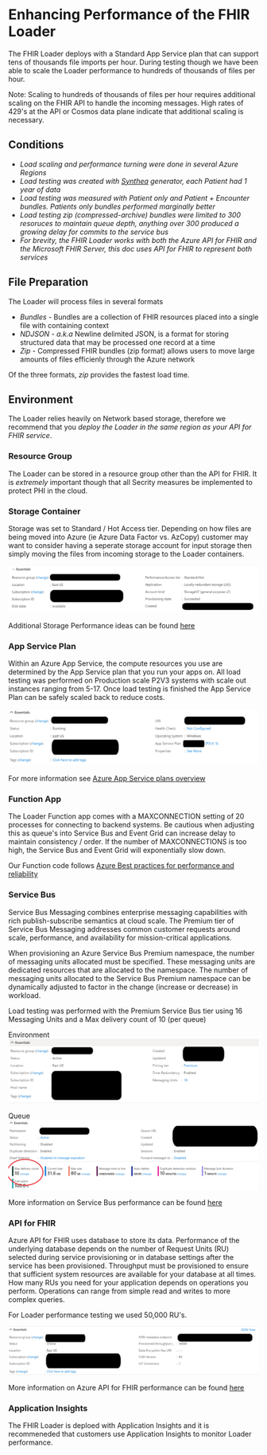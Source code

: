 # Enhancing Performance of the FHIR Loader

The FHIR Loader deploys with a Standard App Service plan that can support tens of thousands file imports per hour.  During testing though we have been able to scale the Loader performance to hundreds of thousands of files per hour.  

Note:  Scaling to hundreds of thousands of files per hour requires additional scaling on the FHIR API to handle the incoming messages.  High rates of 429's at the API or Cosmos data plane indicate that additional scaling is necessary. 

## Conditions 
- _Load scaling and performance turning were done in several Azure Regions_
- _Load testing was created with [Synthea](https://github.com/synthetichealth/synthea) generator, each Patient had 1 year of data_ 
- _Load testing was measured with Patient only and Patient + Encounter bundles.  Patients only bundles performed marginally better_
- _Load testing zip (compressed-archive) bundles were limited to 300 resoruces to maintain queue depth, anything over 300 produced a growing delay for commits to the service bus_
- _For brevity, the FHIR Loader works with both the Azure API for FHIR and the Microsoft FHIR Server, this doc uses API for FHIR to represent both services_ 

## File Preparation 
The Loader will process files in several formats 
- _Bundles_ - Bundles are a collection of FHIR resources placed into a single file with containing context  
- _NDJSON_ - _a.k.a_ Newline delimited JSON, is a format for storing structured data that may be processed one record at a time
- _Zip_ - Compressed FHIR bundles (zip format) allows users to move large amounts of files efficienly through the Azure network

Of the three formats, _zip_ provides the fastest load time.

## Environment 
The Loader relies heavily on Network based storage, therefore we recommend that you _deploy the Loader in the same region as your API for FHIR service_.

### Resource Group 
The Loader can be stored in a resource group other than the API for FHIR.  It is _extremely_ important though that all Secrity measures be implemented to protect PHI in the cloud.

### Storage Container 
Storage was set to Standard / Hot Access tier.  Depending on how files are being moved into Azure (ie Azure Data Factor vs. AzCopy) customer may want to consider having a seperate storage account for input storage then simply moving the files from incoming storage to the Loader containers. 

![storage-env](images/storage-env.png)

Additional Storage Performance ideas can be found [here](https://docs.microsoft.com/en-us/azure/storage/blobs/storage-performance-checklist) 

### App Service Plan 
Within an Azure App Service, the compute resources you use are determined by the App Service plan that you run your apps on.  All load testing was performed on Production scale P2V3 systems with scale out instances ranging from 5-17.  Once load testing is finished the App Service Plan can be safely scaled back to reduce costs.  

![app-env](images/app-env.png)

For more information see [Azure App Service plans overview](https://docs.microsoft.com/en-us/azure/app-service/overview-hosting-plans)


### Function App
The Loader Function app comes with a MAXCONNECTION setting of 20 processes for connecting to backend systems.  Be cautious when adjusting this as queue's into Service Bus and Event Grid can increase delay to maintain consistency / order.  If the number of MAXCONNECTIONS is too high, the Service Bus and Event Grid will exponentially slow down. 

Our Function code follows [Azure Best practices for performance and reliability](https://docs.microsoft.com/en-us/azure/azure-functions/functions-best-practices)


### Service Bus 
Service Bus Messaging combines enterprise messaging capabilities with rich publish-subscribe semantics at cloud scale.  The Premium tier of Service Bus Messaging addresses common customer requests around scale, performance, and availability for mission-critical applications. 

When provisioning an Azure Service Bus Premium namespace, the number of messaging units allocated must be specified. These messaging units are dedicated resources that are allocated to the namespace.  The number of messaging units allocated to the Service Bus Premium namespace can be dynamically adjusted to factor in the change (increase or decrease) in workload.

Load testing was performed with the Premium Service Bus tier using 16 Messaging Units and a Max delivery count of 10 (per queue) 

Environment
![service bus](images/sb-env.png)
 
Queue
![service bus queue](images/sb-queue-env.png)

More information on Service Bus performance can be found [here](https://docs.microsoft.com/en-us/azure/service-bus-messaging/service-bus-premium-messaging)

### API for FHIR
Azure API for FHIR uses database to store its data. Performance of the underlying database depends on the number of Request Units (RU) selected during service provisioning or in database settings after the service has been provisioned.  Throughput must be provisioned to ensure that sufficient system resources are available for your database at all times. How many RUs you need for your application depends on operations you perform. Operations can range from simple read and writes to more complex queries.

For Loader performance testing we used 50,000 RU's.

![fhir environment](images/fhir-env.png)

More information on Azure API for FHIR performance can be found [here](https://docs.microsoft.com/en-us/azure/healthcare-apis/fhir/configure-database)


### Application Insights 
The FHIR Loader is deploed with Application Insights and it is recommeneded that customers use Application Insights to monitor Loader performance. 